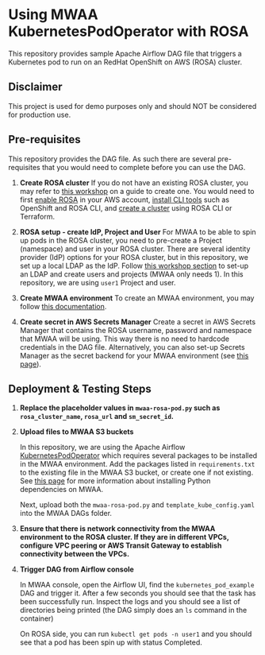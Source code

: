 # Using MWAA KubernetesPodOperator with ROSA

This repository provides sample Apache Airflow DAG file that triggers a Kubernetes pod to run on an RedHat OpenShift on AWS (ROSA) cluster.

## Disclaimer
This project is used for demo purposes only and should NOT be considered for production use.

## Pre-requisites

This repository provides the DAG file. As such there are several pre-requisites that you would need to complete before you can use the DAG.

1. **Create ROSA cluster**
If you do not have an existing ROSA cluster, you may refer to [this workshop](https://catalog.workshops.aws/aws-openshift-workshop/en-US) on a guide to create one. You would need to first [enable ROSA](https://catalog.workshops.aws/aws-openshift-workshop/en-US/1-getting-started/1-enabling-rosa) in your AWS account, [install CLI tools](https://catalog.workshops.aws/aws-openshift-workshop/en-US/1-getting-started/2-deployment-tools) such as OpenShift and ROSA CLI, and [create a cluster](https://catalog.workshops.aws/aws-openshift-workshop/en-US/1-getting-started/3-create-cluster) using ROSA CLI or Terraform.  

1. **ROSA setup - create IdP, Project and User**
For MWAA to be able to spin up pods in the ROSA cluster, you need to pre-create a Project (namespace) and user in your ROSA cluster. There are several identity provider (IdP) options for your ROSA cluster, but in this repository, we set up a local LDAP as the IdP. Follow [this workshop section](https://catalog.workshops.aws/aws-openshift-workshop/en-US/1-getting-started/4-create-users) to set-up an LDAP and create users and projects (MWAA only needs 1). In this repository, we are using `user1` Project and user.  <br/>

1. **Create MWAA environment**
To create an MWAA environment, you may follow [this documentation](https://docs.aws.amazon.com/mwaa/latest/userguide/create-environment.html).

1. **Create secret in AWS Secrets Manager**
Create a secret in AWS Secrets Manager that contains the ROSA username, password and namespace that MWAA will be using. This way there is no need to hardcode credentials in the DAG file. Alternatively, you can also set-up Secrets Manager as the secret backend for your MWAA environment (see [this page](https://docs.aws.amazon.com/mwaa/latest/userguide/connections-secrets-manager.html)).

## Deployment & Testing Steps

1. **Replace the placeholder values in `mwaa-rosa-pod.py` such as `rosa_cluster_name`, `rosa_url` and `sm_secret_id`.**

1. **Upload files to MWAA S3 buckets**

    In this repository, we are using the Apache Airflow [KubernetesPodOperator](https://airflow.apache.org/docs/apache-airflow-providers-cncf-kubernetes/stable/operators.html) which requires several packages to be installed in the MWAA environment. Add the packages listed in `requirements.txt` to the existing file in the MWAA S3 bucket, or create one if not existing. See [this page](https://docs.aws.amazon.com/mwaa/latest/userguide/working-dags-dependencies.html) for more information about installing Python dependencies on MWAA.

    Next, upload both the `mwaa-rosa-pod.py` and `template_kube_config.yaml` into the MWAA DAGs folder.

1. **Ensure that there is network connectivity from the MWAA environment to the ROSA cluster. If they are in different VPCs, configure VPC peering or AWS Transit Gateway to establish connectivity between the VPCs.**

1. **Trigger DAG from Airflow console**

    In MWAA console, open the Airflow UI, find the `kubernetes_pod_example` DAG and trigger it. After a few seconds you should see that the task has been successfully run. Inspect the logs and you should see a list of directories being printed (the DAG simply does an `ls` command in the container)

    On ROSA side, you can run `kubectl get pods -n user1` and you should see that a pod has been spin up with status Completed.